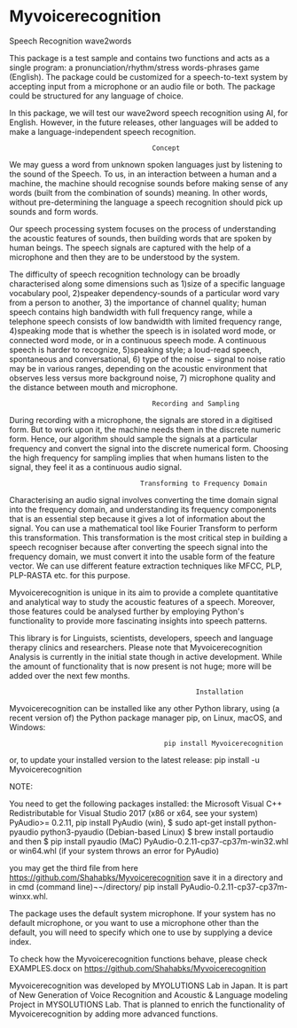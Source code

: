 # Myvoicerecognition

Speech Recognition wave2words

This package is a test sample and contains two functions and acts as a single program: 
a pronunciation/rhythm/stress words-phrases game (English). The package could be customized for
a speech-to-text system by accepting input from a microphone or an audio file or both. The 
package could be structured for any language of choice. 

In this package, we will test our wave2word speech recognition using AI, for English. However,
in the future releases, other languages will be added to make a language-independent speech
recognition. 

                                        Concept

We may guess a word from unknown spoken languages just by listening to the sound of the Speech. 
To us, in an interaction between a human and a machine, the machine should recognise sounds before
making sense of any words (built from the combination of sounds) meaning. In other words, 
without pre-determining the language a speech recognition should pick up sounds and form words. 

Our speech processing system focuses on the process of understanding the acoustic features of 
sounds, then building words that are spoken by human beings. The speech signals are captured with 
the help of a microphone and then they are to be understood by the system.

The difficulty of speech recognition technology can be broadly characterised along some 
dimensions such as 1)size of a specific language vocabulary pool, 2)speaker dependency-sounds of
a particular word vary from a person to another, 3) the importance of channel quality; human speech
contains high bandwidth with full frequency range, while a telephone speech consists of low 
bandwidth with limited frequency range, 4)speaking mode that is whether the speech is in isolated
word mode, or connected word mode, or in a continuous speech mode. A continuous speech is 
harder to recognize, 5)speaking style; a loud-read speech, spontaneous and conversational, 6) type 
of the noise − signal to noise ratio may be in various ranges, depending on the acoustic environment
that observes less versus more background noise, 7) microphone quality and the distance between mouth 
and microphone. 

                                        Recording and Sampling

During recording with a microphone, the signals are stored in a digitised form. But to work upon it, 
the machine needs them in the discrete numeric form. Hence, our algorithm should sample the signals
at a particular frequency and convert the signal into the discrete numerical form. Choosing the high
frequency for sampling implies that when humans listen to the signal, they feel it as a continuous
audio signal.

                                     Transforming to Frequency Domain

Characterising an audio signal involves converting the time domain signal into the frequency domain, 
and understanding its frequency components that is an essential step because it gives a lot of information
about the signal. You can use a mathematical tool like Fourier Transform to perform this transformation. 
This transformation is the most critical step in building a speech recogniser because after converting the 
speech signal into the frequency domain, we must convert it into the usable form of the feature vector.
We can use different feature extraction techniques like MFCC, PLP, PLP-RASTA etc. for this purpose.

Myvoicerecognition is unique in its aim to provide a complete quantitative and analytical way to study the acoustic
features of a speech. Moreover, those features could be analysed further by employing Python's functionality
to provide more fascinating insights into speech patterns. 

This library is for Linguists, scientists, developers, speech and language therapy clinics and researchers. 
Please note that Myvoicerecognition Analysis is currently in the initial state though in active development. While 
the amount of functionality that is now present is not huge; more will be added over the next few months.


                                                   Installation

Myvoicerecognition can be installed like any other Python library, using (a recent version of) the Python package 
manager pip, on Linux, macOS, and Windows:

                                           pip install Myvoicerecognition  
or, to update your installed version to the latest release:
                                           pip install -u Myvoicerecognition 

NOTE: 

You need to get the following packages installed: 
                    the Microsoft Visual C++ Redistributable for Visual Studio 2017 (x86 or x64, see your system)
                    PyAudio>= 0.2.11, pip install PyAudio (win),
                                      $ sudo apt-get install python-pyaudio python3-pyaudio (Debian-based Linux)
                                      $ brew install portaudio and then $ pip install pyaudio (MaC)
                    PyAudio-0.2.11-cp37-cp37m-win32.whl or win64.whl (if your system throws an error for PyAudio) 

you may get the third file from here https://github.com/Shahabks/Myvoicerecognition
save it in a directory and in cmd (command line)¬¬/directory/ pip install PyAudio-0.2.11-cp37-cp37m-winxx.whl.

The package uses the default system microphone. If your system has no default microphone, or you want to use 
a microphone other than the default, you will need to specify which one to use by supplying a device index. 

To check how the Myvoicerecognition functions behave, please check EXAMPLES.docx on 
https://github.com/Shahabks/Myvoicerecognition

Myvoicerecognition was developed by MYOLUTIONS Lab in Japan. It is part of New Generation of Voice
Recognition and Acoustic & Language modeling Project in MYSOLUTIONS Lab. That is planned to enrich 
the functionality of Myvoicerecognition by adding more advanced functions.
